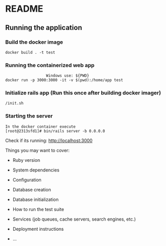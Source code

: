 # README

## Running the application

### Build the docker image
``` 
docker build . -t test
```

### Running the containerized web app
```
                  Windows use: ${PWD}
docker run -p 3000:3000 -it -v $(pwd):/home/app test
```

### Initialize rails app (Run this once after building docker imager)
```
/init.sh
```

### Starting the server 
```
In the docker container execute
[root@2313sfd1]# bin/rails server -b 0.0.0.0
```
Check if its running: <http://localhost:3000>


Things you may want to cover:

* Ruby version

* System dependencies

* Configuration

* Database creation

* Database initialization

* How to run the test suite

* Services (job queues, cache servers, search engines, etc.)

* Deployment instructions

* ...
